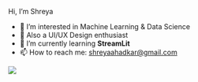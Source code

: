 Hi, I’m Shreya
- 🔭 I’m interested in Machine Learning & Data Science
- 💞️ Also a  UI/UX Design enthusiast
- 🌱 I’m currently learning **StreamLit**
- 📫 How to reach me: shreyaahadkar@gmail.com


<p><img align="left" src="https://github-profile-summary-cards.vercel.app/api/cards/profile-details?username=shreyaahadkar&theme=github_dark" /></p>




<!---
shreyaahadkar/shreyaahadkar is a ✨ special ✨ repository because its `README.md` (this file) appears on your GitHub profile.
You can click the Preview link to take a look at your changes.
--->

